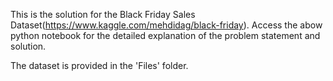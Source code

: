 
This is the solution for the Black Friday Sales Dataset(https://www.kaggle.com/mehdidag/black-friday). Access the abow python notebook for the detailed explanation of the problem statement and solution.

The dataset is provided in the 'Files' folder.
